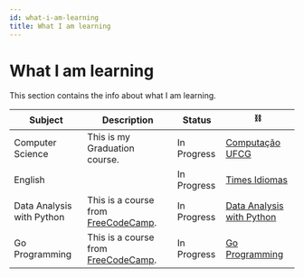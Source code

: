 ```yaml
---
id: what-i-am-learning
title: What I am learning
---
```


# What I am learning

This section contains the info about what I am learning.

| Subject | Description | Status | ⛓️ |
| --- | --- | --- | --- |
| Computer Science | This is my Graduation course. | In Progress | [Computação UFCG](https://www.computacao.ufcg.edu.br/) |
| English| | In Progress | [Times Idiomas](https://timesidiomas.com.br/) |
| Data Analysis with Python | This is a course from [FreeCodeCamp](https://www.freecodecamp.org/learn/data-analysis-with-python/). | In Progress | [Data Analysis with Python](https://www.freecodecamp.org/learn/data-analysis-with-python/) |
| Go Programming | This is a course from [FreeCodeCamp](https://www.freecodecamp.org/learn/). | In Progress | [Go Programming](https://www.youtube.com/watch?v=un6ZyFkqFKo&ab_channel=freeCodeCamp.org) |
